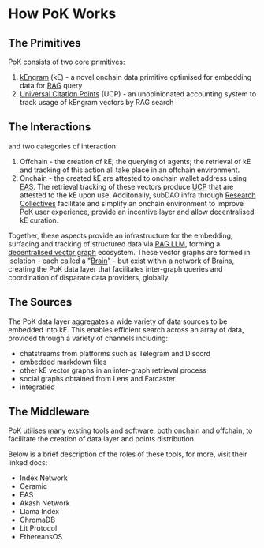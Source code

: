# How PoK Works

## The Primitives

PoK consists of two core primitives:&#x20;

1. [kEngram](kengram.md) (kE) - a novel onchain data primitive optimised for embedding data for [RAG](../further-reading/rag-llm.md) query
2. [Universal Citation Points](universal-citation-points.md) (UCP) - an unopinionated accounting system to track usage of kEngram vectors by RAG search

## The Interactions

and two categories of interaction:

1. Offchain - the creation of kE; the querying of agents; the retrieval of kE and tracking of this action all take place in an offchain environment.
2. Onchain - the created kE are attested to onchain wallet address using [EAS](../further-reading/eas.md). The retrieval tracking of these vectors produce [UCP](universal-citation-points.md) that are attested to the kE upon use. Additonally, subDAO infra through [Research Collectives](research-collectives.md) facilitate and simplify an onchain environment to improve PoK user experience, provide an incentive layer and allow decentralised kE curation.

Together, these aspects provide an infrastructure for the embedding, surfacing and tracking of structured data via [RAG LLM](../further-reading/rag-llm.md), forming a [decentralised vector graph](../further-reading/dkg.md) ecosystem. These vector graphs are formed in isolation - each called a "[Brain](brains.md)" - but exist within a network of Brains, creating the PoK data layer that facilitates inter-graph queries and coordination of disparate data providers, globally.

## The Sources

The PoK data layer aggregates a wide variety of data sources to be embedded into kE.  This enables efficient search across an array of data, provided through a variety of channels including:

* chatstreams from platforms such as Telegram and Discord
* embedded markdown files
* other kE vector graphs in an inter-graph retrieval process
* social graphs obtained from Lens and Farcaster
* integratied&#x20;

## The Middleware

PoK utilises many exsting tools and software, both onchain and offchain, to facilitate the creation of data layer and points distribution.

Below is a brief description of the roles of these tools, for more, visit their linked docs:

* Index Network
* Ceramic
* EAS
* Akash Network
* Llama Index
* ChromaDB
* Lit Protocol
* EthereansOS

